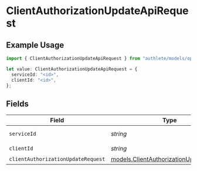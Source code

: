 # ClientAuthorizationUpdateApiRequest

## Example Usage

```typescript
import { ClientAuthorizationUpdateApiRequest } from "authlete/models/operations";

let value: ClientAuthorizationUpdateApiRequest = {
  serviceId: "<id>",
  clientId: "<id>",
};
```

## Fields

| Field                                                                                       | Type                                                                                        | Required                                                                                    | Description                                                                                 |
| ------------------------------------------------------------------------------------------- | ------------------------------------------------------------------------------------------- | ------------------------------------------------------------------------------------------- | ------------------------------------------------------------------------------------------- |
| `serviceId`                                                                                 | *string*                                                                                    | :heavy_check_mark:                                                                          | A service ID.                                                                               |
| `clientId`                                                                                  | *string*                                                                                    | :heavy_check_mark:                                                                          | A client ID.<br/>                                                                           |
| `clientAuthorizationUpdateRequest`                                                          | [models.ClientAuthorizationUpdateRequest](../../models/clientauthorizationupdaterequest.md) | :heavy_minus_sign:                                                                          | N/A                                                                                         |